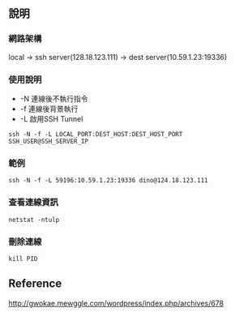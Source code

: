 ## 說明

### 網路架構
local -> ssh server(128.18.123.111) -> dest server(10.59.1.23:19336)

### 使用說明
* -N 連線後不執行指令
* -f 連線後背景執行
* -L 啟用SSH Tunnel

```
ssh -N -f -L LOCAL_PORT:DEST_HOST:DEST_HOST_PORT SSH_USER@SSH_SERVER_IP
```

### 範例

```
ssh -N -f -L 59196:10.59.1.23:19336 dino@124.18.123.111
```

### 查看連線資訊

```
netstat -ntulp
```

### 刪除連線

```
kill PID
```

## Reference
http://gwokae.mewggle.com/wordpress/index.php/archives/678

